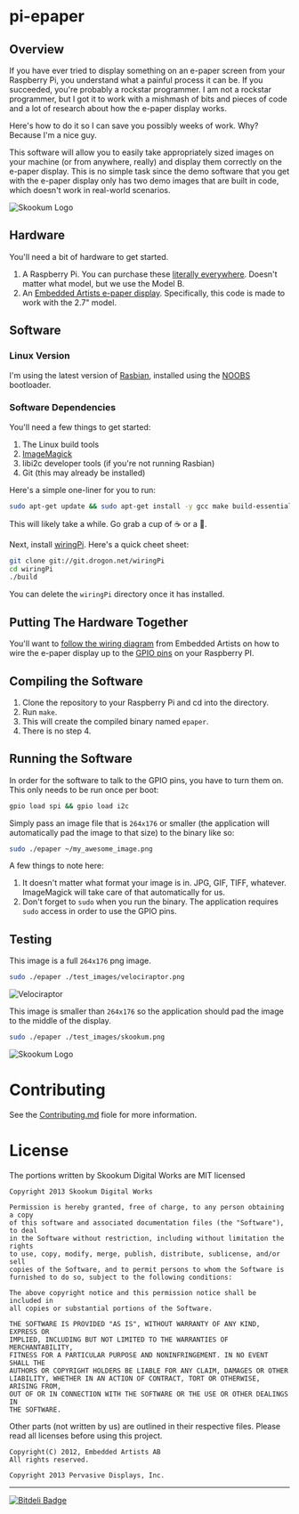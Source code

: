 # pi-epaper

## Overview

If you have ever tried to display something on an e-paper screen from your Raspberry Pi, you understand what a painful process it can be. If you succeeded, you're probably a rockstar programmer. I am not a rockstar programmer, but I got it to work with a mishmash of bits and pieces of code and a lot of research about how the e-paper display works.

Here's how to do it so I can save you possibly weeks of work. Why? Because I'm a nice guy.

This software will allow you to easily take appropriately sized images on your machine (or from anywhere, really) and display them correctly on the e-paper display. This is no simple task since the demo software that you get with the e-paper display only has two demo images that are built in code, which doesn't work in real-world scenarios.

![Skookum Logo](screenshots/skookum.jpg)

## Hardware

You'll need a bit of hardware to get started.

1. A Raspberry Pi. You can purchase these [literally everywhere](https://www.google.com/search?q=raspberry+pi&tbm=shop). Doesn't matter what model, but we use the Model B.
2. An [Embedded Artists e-paper display](http://www.embeddedartists.com/products/displays/lcd_27_epaper.php). Specifically, this code is made to work with the 2.7" model.

## Software

### Linux Version

I'm using the latest version of [Rasbian](http://www.raspbian.org/), installed using the [NOOBS](http://www.raspberrypi.org/downloads) bootloader.

### Software Dependencies

You'll need a few things to get started:

1. The Linux build tools
2. [ImageMagick](http://www.imagemagick.org/)
3. libi2c developer tools (if you're not running Rasbian)
4. Git (this may already be installed)

Here's a simple one-liner for you to run:

```bash
sudo apt-get update && sudo apt-get install -y gcc make build-essential imagemagick git-core libi2c-dev
```

This will likely take a while. Go grab a cup of :coffee: or a :beer:.

Next, install [wiringPi](http://wiringpi.com/download-and-install/). Here's a quick cheet sheet:

```bash
git clone git://git.drogon.net/wiringPi
cd wiringPi
./build
```

You can delete the `wiringPi` directory once it has installed.

## Putting The Hardware Together

You'll want to [follow the wiring diagram](http://www.embeddedartists.com/sites/default/files/support/displays/epaper/Epaper_RaspberryPi.pdf) from Embedded Artists on how to wire the e-paper display up to the [GPIO pins](http://en.wikipedia.org/wiki/General-purpose_input/output) on your Raspberry PI.

## Compiling the Software

1. Clone the repository to your Raspberry Pi and cd into the directory.
2. Run `make`.
3. This will create the compiled binary named `epaper`.
4. There is no step 4.

## Running the Software

In order for the software to talk to the GPIO pins, you have to turn them on. This only needs to be run once per boot:

```bash
gpio load spi && gpio load i2c
```

Simply pass an image file that is `264x176` or smaller (the application will automatically pad the image to that size) to the binary like so:

```bash
sudo ./epaper ~/my_awesome_image.png
```

A few things to note here:

1. It doesn't matter what format your image is in. JPG, GIF, TIFF, whatever. ImageMagick will take care of that automatically for us.
2. Don't forget to `sudo` when you run the binary. The application requires `sudo` access in order to use the GPIO pins.

## Testing

This image is a full `264x176` png image.

```bash
sudo ./epaper ./test_images/velociraptor.png
```

![Velociraptor](screenshots/velociraptor.jpg)

This image is smaller than `264x176` so the application should pad the image to the middle of the display.

```bash
sudo ./epaper ./test_images/skookum.png
```

![Skookum Logo](screenshots/skookum.jpg)


# Contributing

See the [Contributing.md](Contributing.md) fiole for more information.

# License

The portions written by Skookum Digital Works are MIT licensed

```
Copyright 2013 Skookum Digital Works

Permission is hereby granted, free of charge, to any person obtaining a copy
of this software and associated documentation files (the "Software"), to deal
in the Software without restriction, including without limitation the rights
to use, copy, modify, merge, publish, distribute, sublicense, and/or sell
copies of the Software, and to permit persons to whom the Software is
furnished to do so, subject to the following conditions:

The above copyright notice and this permission notice shall be included in
all copies or substantial portions of the Software.

THE SOFTWARE IS PROVIDED "AS IS", WITHOUT WARRANTY OF ANY KIND, EXPRESS OR
IMPLIED, INCLUDING BUT NOT LIMITED TO THE WARRANTIES OF MERCHANTABILITY,
FITNESS FOR A PARTICULAR PURPOSE AND NONINFRINGEMENT. IN NO EVENT SHALL THE
AUTHORS OR COPYRIGHT HOLDERS BE LIABLE FOR ANY CLAIM, DAMAGES OR OTHER
LIABILITY, WHETHER IN AN ACTION OF CONTRACT, TORT OR OTHERWISE, ARISING FROM,
OUT OF OR IN CONNECTION WITH THE SOFTWARE OR THE USE OR OTHER DEALINGS IN
THE SOFTWARE.
```

Other parts (not written by us) are outlined in their respective files. Please read all licenses before using this project.

```
Copyright(C) 2012, Embedded Artists AB
All rights reserved.
```

```
Copyright 2013 Pervasive Displays, Inc.
```

---
[![Bitdeli Badge](https://d2weczhvl823v0.cloudfront.net/Skookum/pi-epaper/trend.png)](https://bitdeli.com/free "Bitdeli Badge")
